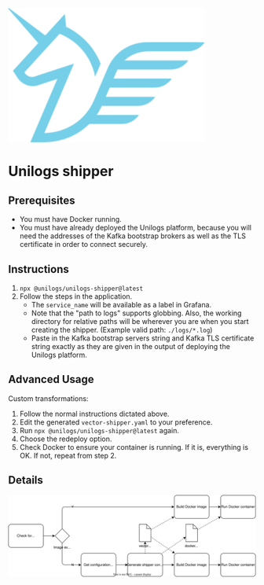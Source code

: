 <img src="https://raw.githubusercontent.com/unilogs/unilogs/refs/heads/main/unilogs-shipper/logo.png" width="400" alt="Unilogs logo" />

# Unilogs shipper

## Prerequisites

- You must have Docker running.
- You must have already deployed the Unilogs platform, because you will need the
  addresses of the Kafka bootstrap brokers as well as the TLS certificate in
  order to connect securely.

## Instructions

1. `npx @unilogs/unilogs-shipper@latest`
2. Follow the steps in the application.
   - The `service_name` will be available as a label in Grafana.
   - Note that the "path to logs" supports globbing. Also, the working directory
     for relative paths will be wherever you are when you start creating the
     shipper. (Example valid path: `./logs/*.log`)
   - Paste in the Kafka bootstrap servers string and Kafka TLS certificate
     string exactly as they are given in the output of deploying the Unilogs
     platform.

## Advanced Usage

Custom transformations:

1. Follow the normal instructions dictated above.
2. Edit the generated `vector-shipper.yaml` to your preference.
3. Run `npx @unilogs/unilogs-shipper@latest` again.
4. Choose the redeploy option.
5. Check Docker to ensure your container is running. If it is, everything is OK.
   If not, repeat from step 2.

## Details

<img src="https://raw.githubusercontent.com/unilogs/unilogs/refs/heads/main/configuration_generator/shipper-process.drawio.svg" alt="Diagram of Unilogs shipper process" />
